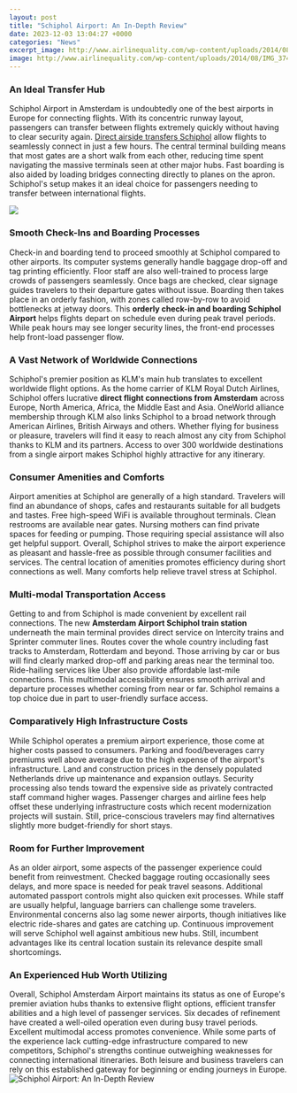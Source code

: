 ```yaml
---
layout: post
title: "Schiphol Airport: An In-Depth Review"
date: 2023-12-03 13:04:27 +0000
categories: "News"
excerpt_image: http://www.airlinequality.com/wp-content/uploads/2014/08/IMG_3746.jpg
image: http://www.airlinequality.com/wp-content/uploads/2014/08/IMG_3746.jpg
---
```


### An Ideal Transfer Hub
Schiphol Airport in Amsterdam is undoubtedly one of the best airports in Europe for connecting flights. With its concentric runway layout, passengers can transfer between flights extremely quickly without having to clear security again. [Direct airside transfers Schiphol](https://yt.io.vn/collection/ahart) allow flights to seamlessly connect in just a few hours. The central terminal building means that most gates are a short walk from each other, reducing time spent navigating the massive terminals seen at other major hubs. Fast boarding is also aided by loading bridges connecting directly to planes on the apron. Schiphol's setup makes it an ideal choice for passengers needing to transfer between international flights.

![](https://i.ytimg.com/vi/1BRYzHzIr-I/maxresdefault.jpg)
### Smooth Check-Ins and Boarding Processes 
Check-in and boarding tend to proceed smoothly at Schiphol compared to other airports. Its computer systems generally handle baggage drop-off and tag printing efficiently. Floor staff are also well-trained to process large crowds of passengers seamlessly. Once bags are checked, clear signage guides travelers to their departure gates without issue. Boarding then takes place in an orderly fashion, with zones called row-by-row to avoid bottlenecks at jetway doors. This **orderly check-in and boarding Schiphol Airport** helps flights depart on schedule even during peak travel periods. While peak hours may see longer security lines, the front-end processes help front-load passenger flow.
### A Vast Network of Worldwide Connections
Schiphol's premier position as KLM's main hub translates to excellent worldwide flight options. As the home carrier of KLM Royal Dutch Airlines, Schiphol offers lucrative **direct flight connections from Amsterdam** across Europe, North America, Africa, the Middle East and Asia. OneWorld alliance membership through KLM also links Schiphol to a broad network through American Airlines, British Airways and others. Whether flying for business or pleasure, travelers will find it easy to reach almost any city from Schiphol thanks to KLM and its partners. Access to over 300 worldwide destinations from a single airport makes Schiphol highly attractive for any itinerary.
### Consumer Amenities and Comforts  
Airport amenities at Schiphol are generally of a high standard. Travelers will find an abundance of shops, cafes and restaurants suitable for all budgets and tastes. Free high-speed WiFi is available throughout terminals. Clean restrooms are available near gates. Nursing mothers can find private spaces for feeding or pumping. Those requiring special assistance will also get helpful support. Overall, Schiphol strives to make the airport experience as pleasant and hassle-free as possible through consumer facilities and services. The central location of amenities promotes efficiency during short connections as well. Many comforts help relieve travel stress at Schiphol.
### Multi-modal Transportation Access
Getting to and from Schiphol is made convenient by excellent rail connections. The new **Amsterdam Airport Schiphol train station** underneath the main terminal provides direct service on Intercity trains and Sprinter commuter lines. Routes cover the whole country including fast tracks to Amsterdam, Rotterdam and beyond. Those arriving by car or bus will find clearly marked drop-off and parking areas near the terminal too. Ride-hailing services like Uber also provide affordable last-mile connections. This multimodal accessibility ensures smooth arrival and departure processes whether coming from near or far. Schiphol remains a top choice due in part to user-friendly surface access.
### Comparatively High Infrastructure Costs 
While Schiphol operates a premium airport experience, those come at higher costs passed to consumers. Parking and food/beverages carry premiums well above average due to the high expense of the airport's infrastructure. Land and construction prices in the densely populated Netherlands drive up maintenance and expansion outlays. Security processing also tends toward the expensive side as privately contracted staff command higher wages. Passenger charges and airline fees help offset these underlying infrastructure costs which recent modernization projects will sustain. Still, price-conscious travelers may find alternatives slightly more budget-friendly for short stays.
### Room for Further Improvement
As an older airport, some aspects of the passenger experience could benefit from reinvestment. Checked baggage routing occasionally sees delays, and more space is needed for peak travel seasons. Additional automated passport controls might also quicken exit processes. While staff are usually helpful, language barriers can challenge some travelers. Environmental concerns also lag some newer airports, though initiatives like electric ride-shares and gates are catching up. Continuous improvement will serve Schiphol well against ambitious new hubs. Still, incumbent advantages like its central location sustain its relevance despite small shortcomings.
### An Experienced Hub Worth Utilizing
Overall, Schiphol Amsterdam Airport maintains its status as one of Europe's premier aviation hubs thanks to extensive flight options, efficient transfer abilities and a high level of passenger services. Six decades of refinement have created a well-oiled operation even during busy travel periods. Excellent multimodal access promotes convenience. While some parts of the experience lack cutting-edge infrastructure compared to new competitors, Schiphol's strengths continue outweighing weaknesses for connecting international itineraries. Both leisure and business travelers can rely on this established gateway for beginning or ending journeys in Europe.
![Schiphol Airport: An In-Depth Review](http://www.airlinequality.com/wp-content/uploads/2014/08/IMG_3746.jpg)